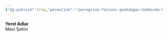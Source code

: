 ```yaml
---
{"dg-publish":true,"permalink":"/peregrine-falcons-goekdogan-hakkinda-hersey/peregrine-falcons-psikoloji-ve-oezellikleri/yerel-olarak-nasil-anilirlar/"}
---
```


**Yerel Adlar**  
Mavi Şahin